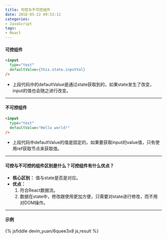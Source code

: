```yaml
---
title: 可控与不可控组件
date: 2018-05-22 09:53:11
categories:
- JavaScript
tags:
- React
---
```


#### 可控组件

```html
<input
  type="text"
  defaultValue={this.state.inputVal}
/>
```

- 上段代码中的defaultValue是通过state获取到的，如果state发生了改变，input的值也会随之进行改变。

---

#### 不可控组件

```html
<input
  type="text"
  defaultValue="Hello world!"
/>
```

- 上段代码中defaultValue的值是固定的，如果要获取input的value值，只有使用ref获取节点来获取值。

---

#### 可控与不可控的组件区别是什么？可控组件有什么优点？

- **核心区别：** 值与state是否是对应。
- **优点：**
    1. 符合React数据流。
    2. 数据在state中，修改跟使用更加方便，只需要对state进行修改，而不用对DOM操作。

---

#### 示例

{% jsfiddle devin_yuan/6quee3x8 js,result %}
